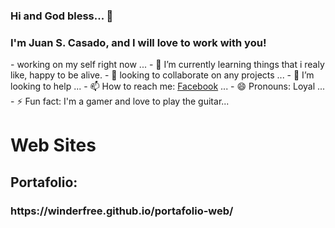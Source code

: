 ### Hi and God bless... 👋
<!--
**winderfree/winderfree** is a ✨ _special_ ✨ repository because its `README.md` (this file) appears on your GitHub profile.
Here are some ideas to get you started:
"Tener esto en cuenta..."
-->
<h3>I'm Juan S. Casado, and I will love to work with you!</h3>
- working on my self right now ...
- 🌱 I’m currently learning things that i realy like, happy to be alive.
- 👯 looking to collaborate on any projects ...
- 🤔 I’m looking to help ...
- 📫 How to reach me: <a href="https://web.facebook.com/john0096">Facebook</a> ...
- 😄 Pronouns: Loyal ...
- ⚡ Fun fact: I'm a gamer and love to play the guitar...
<h1>Web Sites</h1>
<h2>Portafolio:</h2>
<h3>https://winderfree.github.io/portafolio-web/</h3>
